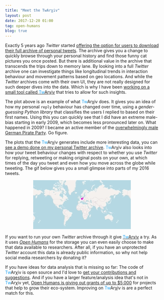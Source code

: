 ```yaml
---
title: "Meet the TwArχiv"
layout: post
date: 2017-12-20 01:00
tag: open-humans
blog: true
---
```

<link href='https://cdnjs.cloudflare.com/ajax/libs/metrics-graphics/2.11.0/metricsgraphics.min.css' rel='stylesheet' type='text/css'>
<script src='https://cdnjs.cloudflare.com/ajax/libs/jquery/3.1.0/jquery.min.js'></script>
<script src="https://d3js.org/d3.v4.min.js"></script>
<script src="https://cdnjs.cloudflare.com/ajax/libs/metrics-graphics/2.11.0/metricsgraphics.min.js"></script>

Exactly 5 years ago *Twitter* started [offering the option for users to download their full
archive of personal tweets](https://blog.twitter.com/official/en_us/a/2012/your-twitter-archive.html). The archive gives you a change to quickly browse through your
personal history and find those funny cat pictures you once posted. But there is additional value in the archive that transcends the trips down to memory lane. By looking into a full *Twitter* archive one can investigate things like longitudinal trends in interaction behaviour and movement patterns based on geo locations. And while the *Twitter* archives come with their own UI, they are not really designed for such deeper dives into the data. Which is why I have been <a href='http://twarxiv.org/'>working on a small tool called <font color="#1DA1F2">Tw</font>Arχiv</a> that tries to allow for such insights.

<div class='gender_replies'></div>

The plot above is an example of what <font color="#1DA1F2">Tw</font>Arχiv does. It gives you an idea of how my personal `reply` behaviour has changed over time, using a *gender-guessing Python library* that classifies the users I replied to based on their first names. Using this you can quickly see that I did have an extreme male-bias starting in early 2009, which becomes less pronounced later on. What happened in 2009? I became an active member of the [overwhelmingly male German Pirate Party](https://en.wikipedia.org/wiki/Pirate_Party_Germany). Go figure.

The plots that the <font color="#1DA1F2">Tw</font>Arχiv generates include more interesting data, you can [see a demo done on my personal Twitter archive](https://twtr-analyser.herokuapp.com/tweet_display/interactions/72944223/). <font color="#1DA1F2">Tw</font>Arχiv also looks into how your tweet behaviour changes with respect to whether you use *Twitter* for replying, retweeting or making original posts on your own, at which times of the day you tweet and even how you move across the globe while tweeting. The gif below gives you a small glimpse into parts of my 2016 tweets.

<center><a href='https://twtr-analyser.herokuapp.com/tweet_display/location/72944223/'><img src="/assets/images/twitter-map.gif" alt=""></a></center>

If you want to run your own *Twitter* archive through it give <a href='http://twarxiv.org/'><font color="#1DA1F2">Tw</font>Arχiv</a> a try. As it uses [*Open Humans*](https://www.openhumans.org) for the storage you can even easily choose to make that data available to researchers. After all, if you have an unprotected *Twitter* account this data is already public information, so why not help social media researchers by donating it?

If you have ideas for data analysis that is missing so far: The code of <font color="#1DA1F2">Tw</font>Arχiv is open source and I'd love to [get your contributions and suggestions](https://github.com/gedankenstuecke/twitter-analyser). And if you have a larger feature/analysis idea that's not in <font color="#1DA1F2">Tw</font>Arχiv yet, [Open Humans is giving out grants of up to $5,000](https://www.openhumans.org/grants) for projects that help to grow their eco-system. Improving on <font color="#1DA1F2">Tw</font>Arχiv is are a perfect match for this.

<script>

d3.json('/graph.json', function(data) {
   data = MG.convert.date(data, 'date');
   MG.data_graphic({
     title: "replies & gender",
     data: data,
     width: 600,
     height: 450,
     right: 60,
     full_width: true,
     target: ".gender_replies",
     x_accessor: "date",
     y_accessor: ["male",'female'],
     legend: ["male",'female'],
     aggregate_rollover: true,
   });
});
</script>

